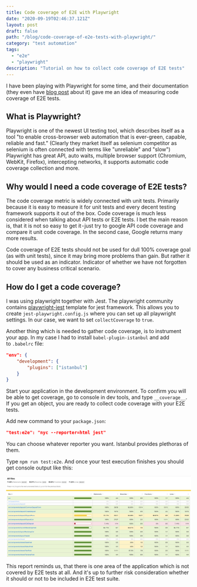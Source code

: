 ```yaml
---
title: Code coverage of E2E with Playwright
date: "2020-09-19T02:46:37.121Z"
layout: post
draft: false
path: "/blog/code-coverage-of-e2e-tests-with-playwright/"
category: "test automation"
tags:
  - "e2e"
  - "playwright"
description: "Tutorial on how to collect code coverage of E2E tests"
---
```


I have been playing with Playwright for some time, and their documentation (they even have [blog post](https://playwright.tech/blog/tracking-frontend-coverage-with-playwright) about it) gave me an idea of measuring code coverage of E2E tests.

## What is Playwright?
Playwright is one of the newest UI testing tool, which describes itself as a tool "to enable cross-browser web automation that is ever-green, capable, reliable and fast." (Clearly they market itself as selenium competitor as selenium is often connected with terms like "unreliable" and "slow") Playwright has great API, auto waits, multiple browser support (Chromium, WebKit, Firefox), intercepting networks, it supports automatic code coverage collection and more.

## Why would I need a code coverage of E2E tests?
The code coverage metric is widely connected with unit tests. Primarily because it is easy to measure it for unit tests and every decent testing framework supports it out of the box. Code coverage is much less considered when talking about API tests or E2E tests. I bet the main reason is, that it is not so easy to get it - just try to google API code coverage and compare it unit code coverage. In the second case, Google returns many more results.

Code coverage of E2E tests should not be used for dull 100% coverage goal (as with unit tests), since it may bring more problems than gain. But rather it should be used as an indicator. Indicator of whether we have not forgotten to cover any business critical scenario.

## How do I get a code coverage?
I was using playwright together with Jest. The playwright community contains [playwright-jest](https://medium.com/r/?url=https%3A%2F%2Fgithub.com%2Fplaywright-community%2Fjest-playwright) template for jest framework. This allows you to create `jest-playwright.config.js` where you can set up all playwright settings. In our case, we want to set `collectCoverage` to `true`.

Another thing which is needed to gather code coverage, is to instrument your app. In my case I had to install `babel-plugin-istanbul` and add to `.babelrc` file:
```json
"env": {
    "development": {
        "plugins": ["istanbul"]
    }
}
```

Start your application in the development environment. To confirm you will be able to get coverage, go to console in dev tools, and type `__coverage__`. If you get an object, you are ready to collect code coverage with your E2E tests.

Add new command to your `package.json`:

```json
"test:e2e": "nyc --reporter=html jest"
```

You can choose whatever reporter you want. Istanbul provides plethoras of them.

Type `npm run test:e2e`. And once your test execution finishes you should get console output like this:

![E2E test code coverage report](e2e_coverage.png "E2E test code coverage report")

This report reminds us, that there is one area of the application which is not covered by E2E tests at all. And it's up to further risk consideration whether it should or not to be included in E2E test suite.